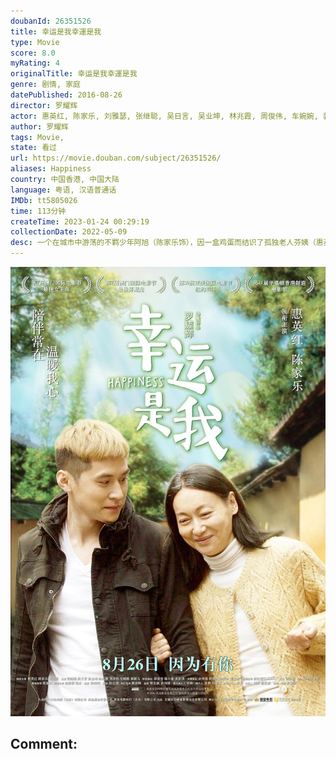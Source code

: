```yaml
---
doubanId: 26351526
title: 幸运是我幸運是我
type: Movie
score: 8.0
myRating: 4
originalTitle: 幸运是我幸運是我
genre: 剧情, 家庭
datePublished: 2016-08-26
director: 罗耀辉
actor: 惠英红, 陈家乐, 刘雅瑟, 张继聪, 吴日言, 吴业坤, 林兆霞, 周俊伟, 车婉婉, 郭颖儿, 邵音音, 钱小豪, 麦家琪, 余伟国, 钟慧冰, 钟舒祺, 彭立威, 徐颖怡, 陈慧珠, 亭雨, 彭旭, 梁有生, 波多野裕介, 曾紫云, 梁展峰, 陈俊峰, 黄若菲, 李敏, 梁雯蔚, 吴文舜
author: 罗耀辉
tags: Movie, 
state: 看过
url: https://movie.douban.com/subject/26351526/
aliases: Happiness
country: 中国香港, 中国大陆
language: 粤语, 汉语普通话
IMDb: tt5805026
time: 113分钟
createTime: 2023-01-24 00:29:19
collectionDate: 2022-05-09
desc: 一个在城市中游荡的不羁少年阿旭（陈家乐饰），因一盒鸡蛋而结识了孤独老人芬姨（惠英红饰），因为工作失意、生活窘迫，无处可去的阿旭利用“计谋”住进了芬姨的老屋，两个完全没有交集的人成为了临时室友。然...
---
```


![image](assets/p2373839669.jpg)

Comment: 
---

